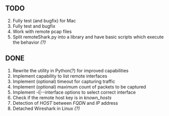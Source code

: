 ## TODO

2. Fully test (and bugfix) for Mac
5. Fully test and bugfix
7. Work with remote pcap files
8. Split remoteShark.py into a library and have basic scripts which execute the behavior _(?)_

## DONE

1. Rewrite the utility in Python(?) for improved capabilities
2. Implement capability to list remote interfaces
3. Implement (optional) timeout for capturing traffic
4. Implement (optional) maximum count of packets to be captured
5. Implement -i|--interface options to select correct interface
6. Check if the remote host key is in _known_hosts_  
7. Detection of *HOST* between *FQDN* and *IP* address
8. Detached Wireshark in Linux _(?)_